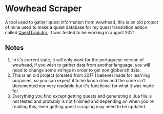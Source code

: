 # Wowhead Scraper

A tool used to gather quest information from wowhead, this is an old project of mine used to make a quest database for my quest translation addon called [QuestTradutor](https://github.com/leoaviana/questtradutor), It was tested to be working in august 2021.

## Notes

1. In it's current state, it will only work for the portuguese version of wowhead, if you wish to gather data from another language, you will need to change some strings in order to get non gibberish data.
2. This is an old project (created from 2017 I believe) made for learning purposes, so you can expect it to be kinda slow and the code isn't documented nor very readable but it's functional for what it was made for.
3. Everything you find except getting quests and generating a .lua file is not tested and probably is not finished and depending on when you're reading this, even getting quest scraping may need to be updated.

